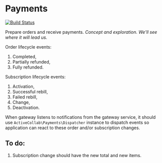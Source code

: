 # Payments

[![Build Status](https://travis-ci.org/activecollab/payments.svg?branch=master)](https://travis-ci.org/activecollab/payments)

Prepare orders and receive payments. _Concept and exploration. We'll see where it will lead us._

Order lifecycle events:

1. Completed,
2. Partially refunded,
3. Fully refunded.

Subscription lifecycle events:

1. Activation,
2. Successful rebill,
3. Failed rebill,
4. Change,
5. Deactivation.

When gateway listens to notifications from the gateway service, it should use `ActiveCollab\Payments\Dispatcher` instance
to dispatch events so application can react to these order and/or subscription changes.

## To do:

1. Subscription change should have the new total and new items.